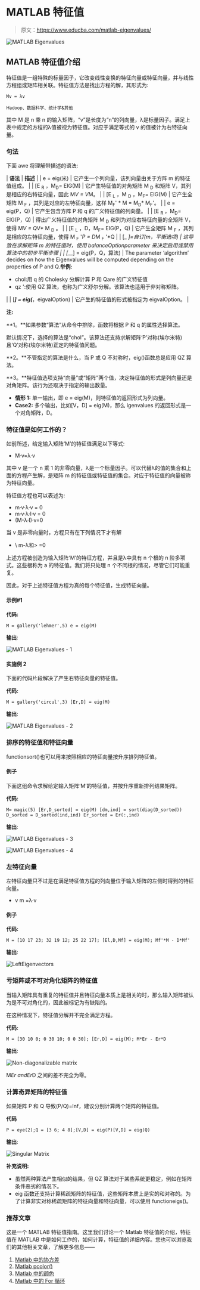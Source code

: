 # MATLAB 特征值

> 原文：<https://www.educba.com/matlab-eigenvalues/>

![MATLAB Eigenvalues](img/2c8c6f6fcfb7ca0a243c654c960282eb.png)



## MATLAB 特征值介绍

特征值是一组特殊的标量因子，它改变线性变换的特征向量或特征向量，并与线性方程组或矩阵相关联。特征值方法是找出方程的解，其形式为:

`Mv = λv`

<small>Hadoop、数据科学、统计学&其他</small>

其中 M 是 n 乘 n 的输入矩阵，“v”是长度为“n”的列向量，λ是标量因子。满足上表中规定的方程的λ值被视为特征值。对应于满足等式的 v 的值被计为右特征向量。

### 句法

下面 awe 将理解带描述的语法:

| **语法** | **描述** |
| e = eig(米) | 它产生一个列向量，该列向量由关于方阵 m 的特征值组成。 |
| [E <sub>R</sub> ，M<sub>D</sub>= EIG(M) | 它产生特征值的对角矩阵 M <sub>D</sub> 和矩阵 V，其列是相应的右特征向量，因此 M*V = V*M。 |
| [E <sub>L</sub> ，M <sub>D</sub> ，M<sub>F</sub>= EIG(M) | 它产生全矩阵 M <sub>F</sub> ，其列是对应的左特征向量，这样 M<sub>F</sub>' * M = M<sub>D</sub>* M<sub>F</sub>'。 |
| e = eig(P，Q) | 它产生包含方阵 P 和 q 的广义特征值的列向量。 |
| [E <sub>R</sub> ，M<sub>D</sub>= EIG(P，Q) | 得出广义特征值的对角矩阵 M <sub>D</sub> 和列为对应右特征向量的全矩阵 V，使得 M*V = Q*V* M <sub>D</sub> 。 |
| [E <sub>L</sub> ，D，M<sub>F</sub>= EIG(P，Q) | 它产生全矩阵 M <sub>F</sub> ，其列是相应的左特征向量，使得 M <sub>F</sub> '*P = D*M <sub>F</sub> '*Q |
| [_ _]=自订(m，平衡选项) | 这导致在求解矩阵 m 的特征值时，使用 balanceOptionparameter 来决定启用或禁用算法中的初步平衡步骤 |
| [___] = eig(P，Q，算法) | The parameter ‘algorithm’ decides on how the Eigenvalues will be computed depending on the properties of P and Q.**举例:**

*   chol:用 q 的 Cholesky 分解计算 P 和 Qare 的广义特征值
*   qz ':使用 QZ 算法，也称为广义舒尔分解。该算法也适用于非对称矩阵。

 |
| [___] = eig(___，eigvalOption) | 它产生的特征值的形式被指定为 eigvalOption。 |

**注:**

**1。**如果参数“算法”从命令中排除，函数将根据 P 和 q 的属性选择算法。

默认情况下，选择的算法是“chol”。该算法还支持求解矩阵‘P’对称(埃尔米特)且‘Q’对称(埃尔米特)正定的特征值问题。

**2。**不管指定的算法是什么，当 P 或 Q 不对称时，eig()函数总是应用 QZ 算法。

**3。**特征值选项支持“向量”或“矩阵”两个值，决定特征值的形式是列向量还是对角矩阵。该行为还取决于指定的输出数量。

*   **情形 1:** 单一输出，即 e = eig(M)，则特征值的返回形式为列向量。
*   **Case2:** 多个输出，比如[V，D] = eig(M)，那么 igenvalues 的返回形式是一个对角矩阵，D。

### 特征值是如何工作的？

如前所述，给定输入矩阵‘M’的特征值满足以下等式:

*   M·v=λ·v

其中 v 是一个 n 乘 1 的非零向量，λ是一个标量因子。可以代替λ的值的集合和上面的方程产生解，是矩阵 m 的特征值或特征值的集合。对应于特征值的向量被称为特征向量。

特征值方程也可以表述为:

*   m·v·λ·v = 0
*   m·v·λ·I·v = 0
*   (M-λ·I)·v=0

当 v 是非零向量时，方程只有在下列情况下才有解

*   \ m-λ和> =0

上述方程被创造为输入矩阵‘M’的特征方程，并且是λ中具有 n 个根的 n 阶多项式。这些根称为 a 的特征值。我们将只处理 n 个不同根的情况，尽管它们可能重复。

因此，对于上述特征值方程为真的每个特征值，生成特征向量。

#### 示例#1

**代码:**

`M = gallery('lehmer',5)
e = eig(M)`

**输出**:

![MATLAB Eigenvalues - 1](img/b9d75c44d1ebabbcbbe158148d13fbb7.png)



#### 实施例 2

下面的代码片段解决了产生右特征向量的特征值。

**代码:**

`M = gallery('circul',3)
[Er,D] = eig(M)`

**输出**:

![MATLAB Eigenvalues - 2](img/b096382d98e38272dcf42984860a8559.png)



### 排序的特征值和特征向量

functionsort()也可以用来按照相应的特征向量按升序排列特征值。

#### 例子

下面这组命令求解给定输入矩阵‘M’的特征值，并按升序重新排列结果矩阵。

**代码:**

`M= magic(5)
[Er,D_sorted] = eig(M)
[dm,ind] = sort(diag(D_sorted))
D_sorted = D_sorted(ind,ind)
Er_sorted = Er(:,ind)`

**输出**:

![MATLAB Eigenvalues - 3](img/a36e5eae1b68e81004ad7a64e772d5bb.png)



![MATLAB Eigenvalues - 4](img/b2e55e71c63ae1abf736b081ef588e95.png)



### 左特征向量

左特征向量只不过是在满足特征值方程的列向量位于输入矩阵的左侧时得到的特征向量。

*   v m =λ·v

#### 例子

**代码:**

`M = [10 17 23; 32 19 12; 25 22 17];
[El,D,Mf] = eig(M);
Mf'*M - D*Mf'`

**输出**:

![LeftEigenvectors](img/cb176de803f89f175cf9f53a5ba1d82a.png)



### 亏矩阵或不可对角化矩阵的特征值

当输入矩阵具有重复的特征值并且特征向量本质上是相关的时，那么输入矩阵被认为是不可对角化的，因此被标记为有缺陷的。

在这种情况下，特征值分解并不完全满足方程。

**代码:**

`M = [30 10 0; 0 30 10; 0 0 30];
[Er,D] = eig(M);
M*Er - Er*D`

**输出**:

![Non-diagonalizable matrix](img/51941c8fd66ee1f8e839618972185397.png)



M*Er andEr*D 之间的差不完全为零。

### 计算奇异矩阵的特征值

如果矩阵 P 和 Q 导致(P/Q)=Inf，建议分别计算两个矩阵的特征值。

**代码**

`P = eye(2);Q = [3 6; 4 8];[V,D] = eig(P)[V,D] = eig(Q)`

**输出**:

![Singular Matrix](img/d548abac245254ced4098e219a65a347.png)



**补充说明:**

*   虽然两种算法产生相似的结果，但 QZ 算法对于某些系统更稳定，例如在矩阵条件恶劣的情况下。
*   eig 函数还支持计算稀疏矩阵的特征值，这些矩阵本质上是实的和对称的。为了计算非实对称稀疏矩阵的特征向量和特征向量，可以使用 functioneigs()。

### 推荐文章

这是一个 MATLAB 特征值指南。这里我们讨论一个 Matlab 特征值的介绍，特征值在 MATLAB 中是如何工作的，如何计算，特征值的详细内容。您也可以浏览我们的其他相关文章，了解更多信息——

1.  [Matlab 中的协方差](https://www.educba.com/covariance-in-matlab/)
2.  [Matlab pcolor()](https://www.educba.com/matlab-pcolor/)
3.  [Matlab 中的颜色](https://www.educba.com/colors-in-matlab/)
4.  [Matlab 中的 For 循环](https://www.educba.com/for-loop-in-matlab/)






